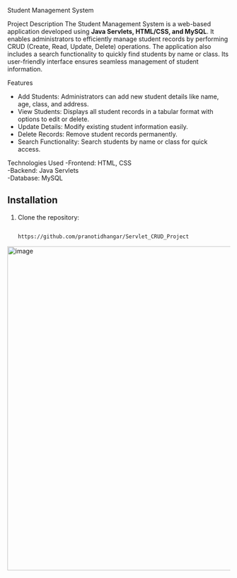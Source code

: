 Student Management System

Project Description
The Student Management System is a web-based application developed using **Java Servlets, HTML/CSS, and MySQL**. It enables administrators to efficiently manage student records by performing CRUD (Create, Read, Update, Delete) operations. The application also includes a search functionality to quickly find students by name or class. Its user-friendly interface ensures seamless management of student information.

Features
- Add Students: Administrators can add new student details like name, age, class, and address.  
- View Students: Displays all student records in a tabular format with options to edit or delete.  
- Update Details: Modify existing student information easily.  
- Delete Records: Remove student records permanently.  
- Search Functionality: Search students by name or class for quick access.

Technologies Used
-Frontend: HTML, CSS  
-Backend: Java Servlets  
-Database: MySQL  

## Installation
1. Clone the repository:  
   ```bash
   
   https://github.com/pranotidhangar/Servlet_CRUD_Project

<img width="1362" height="732" alt="image" src="https://github.com/user-attachments/assets/ac42f3df-3334-4eae-84a1-767cd648c5a0" />
